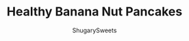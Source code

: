 ---
layout: ../../layouts/MarkdownPostLayout.astro
title: Healthy Banana Nut Pancakes
author: ShugarySweets
pubDate: 2018-12-11
description: "Delicious, healthy, banana nut panakes recipe."
image_url: https://www.shugarysweets.com/wp-content/uploads/2015/02/healthy-banana-pancakes-3.jpg
tags: ["Breakfast and Brunch","American"]
calories: 111
protein: 2
carbohydrates: 20
fats: 3
fiber: 2
ingredients: ["4 bananas","2 large eggs","1 teaspoon ground cinnamon","1/4 cup chopped walnuts","whipped cream, banana slices and syrup, optional"]
serves: 10
time: "10 minutes"
prepTime: "5 minutes"
instructions: ["In a large mixing bowl, beat bananas with eggs and cinnamon until fully blended. You want the mixture as smooth as possible. Fold in chopped walnuts.","Heat a large skillet or griddle, and grease generously (I used coconut oil to keep these healthy). Drop batter by 1/4 cup onto hot griddle. Cook until browned on each side, flipping carefully.","Serve pancakes hot with extra nuts, sliced banana and whipped cream and/or syrup if desired. ENJOY."]
nutrition: ["111 calories","20 grams carbohydrates","38 milligrams cholesterol","3 grams fat","2 grams fiber","2 grams protein","1 grams saturated fat","20 milligrams sodium","11 grams sugar","0 grams trans fat","2 grams unsaturated fat"]
---
